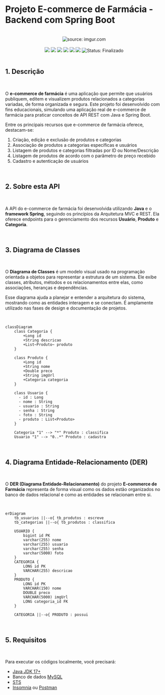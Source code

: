 # Projeto E-commerce de Farmácia - Backend com Spring Boot

<br />

<div align="center">
    <img src="https://i.imgur.com/w8tTOuT.png" title="source: imgur.com" /> 
</div>

<br />

<div align="center">
  <img src="https://img.shields.io/github/languages/top/renatangr/projeto_final_bloco_02?style=flat-square" />
  <img src="https://img.shields.io/github/repo-size/renatangr/projeto_final_bloco_02?style=flat-square" />
  <img src="https://img.shields.io/github/languages/count/renatangr/projeto_final_bloco_02?style=flat-square" />
  <img src="https://img.shields.io/github/last-commit/renatangr/projeto_final_bloco_02?style=flat-square" />
  <img src="https://img.shields.io/github/issues/renatangr/projeto_final_bloco_02?style=flat-square" />
  <img src="https://img.shields.io/github/issues-pr/renatangr/projeto_final_bloco_02?style=flat-square" />
  <img src="https://img.shields.io/badge/status-concluído-verde" alt="Status: Finalizado">

</div>

<br />

## 1. Descrição

<br />

O **e-commerce de farmácia** é uma aplicação que permite que usuários publiquem, editem e visualizem produtos relacionados a categorias variadas, de forma organizada e segura. Este projeto foi desenvolvido com fins educacionais, simulando uma aplicação real de e-commerce de farmácia para praticar conceitos de API REST com Java e Spring Boot.

Entre os principais recursos que e-commerce de farmácia oferece, destacam-se:

1. Criação, edição e exclusão de produtos e categorias
2. Associação de produtos a categorias específicas e usuários
3. Listagem de produtos e categorias filtradas por ID ou Nome/Descrição
4. Listagem de produtos de acordo com o parâmetro de preço recebido
5. Cadastro e autenticação de usuários

<br />

## 2. Sobre esta API

<br />

A API do e-commerce de farmácia foi desenvolvida utilizando **Java** e o **framework Spring**, seguindo os princípios da Arquitetura MVC e REST. Ela oferece endpoints para o gerenciamento dos recursos **Usuário**, **Produto** e **Categoria**.

<br />

## 3. Diagrama de Classes

<br />

O **Diagrama de Classes** é um modelo visual usado na programação orientada a objetos para representar a estrutura de um sistema. Ele exibe classes, atributos, métodos e os relacionamentos entre elas, como associações, heranças e dependências.

Esse diagrama ajuda a planejar e entender a arquitetura do sistema, mostrando como as entidades interagem e se conectam. É amplamente utilizado nas fases de design e documentação de projetos.

<br />

```mermaid
classDiagram
    class Categoria {
        +Long id
        +String descricao
        +List~Produto~ produto
    }

    class Produto {
        +Long id
        +String nome
        +Double preco
        +String imgUrl
        +Categoria categoria
    }

    class Usuario {
      - id : Long
      - nome : String
      - usuario : String
      - senha : String
      - foto : String
      - produto : List<Produto>
    }

    Categoria "1" --> "*" Produto : classifica
    Usuario "1" --> "0..*" Produto : cadastra

```

<br />

## 4. Diagrama Entidade-Relacionamento (DER)

<br />

O **DER (Diagrama Entidade-Relacionamento)** do projeto **E-commerce de Farmácia** representa de forma visual como os dados estão organizados no banco de dados relacional e como as entidades se relacionam entre si.

<br />

```mermaid
erDiagram
    tb_usuarios ||--o{ tb_produtos : escreve
    tb_categorias ||--o{ tb_produtos : classifica

    USUARIO {
        bigint id PK
        varchar(255) nome
        varchar(255) usuario
        varchar(255) senha
        varchar(5000) foto
    }
    CATEGORIA {
        LONG id PK
        VARCHAR(255) descricao
    }
    PRODUTO {
        LONG id PK
        VARCHAR(150) nome
        DOUBLE preco
        VARCHAR(5000) imgUrl
        LONG categoria_id FK
    }

    CATEGORIA ||--o{ PRODUTO : possui
```

<br />


## 5. Requisitos

<br />

Para executar os códigos localmente, você precisará:

- [Java JDK 17+](https://www.oracle.com/java/technologies/javase/jdk17-archive-downloads.html)
- Banco de dados [MySQL](https://dev.mysql.com/downloads/)
- [STS](https://spring.io/tools)
- [Insomnia](https://insomnia.rest/download) ou [Postman](https://www.postman.com/)

<br />

